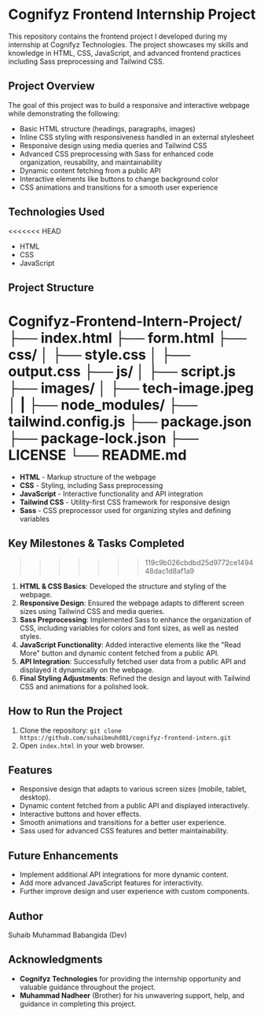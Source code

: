 # Cognifyz Frontend Internship Project

This repository contains the frontend project I developed during my internship at Cognifyz Technologies. The project showcases my skills and knowledge in HTML, CSS, JavaScript, and advanced frontend practices including Sass preprocessing and Tailwind CSS.

## Project Overview

The goal of this project was to build a responsive and interactive webpage while demonstrating the following:

- Basic HTML structure (headings, paragraphs, images)
- Inline CSS styling with responsiveness handled in an external stylesheet
- Responsive design using media queries and Tailwind CSS
- Advanced CSS preprocessing with Sass for enhanced code organization, reusability, and maintainability
- Dynamic content fetching from a public API
- Interactive elements like buttons to change background color
- CSS animations and transitions for a smooth user experience

## Technologies Used

<<<<<<< HEAD
*   HTML 
*   CSS
*   JavaScript

## Project Structure

Cognifyz-Frontend-Intern-Project/
├── index.html
├── form.html
├── css/
│   ├── style.css
│   ├── output.css
├── js/
│   ├── script.js
├── images/
│   ├── tech-image.jpeg
│
|
├── node_modules/
├── tailwind.config.js
├── package.json
├── package-lock.json
├── LICENSE
└── README.md
=======
- **HTML** - Markup structure of the webpage
- **CSS** - Styling, including Sass preprocessing
- **JavaScript** - Interactive functionality and API integration
- **Tailwind CSS** - Utility-first CSS framework for responsive design
- **Sass** - CSS preprocessor used for organizing styles and defining variables

## Key Milestones & Tasks Completed
>>>>>>> 119c9b026cbdbd25d9772ce149448dac1d8af1a9

1. **HTML & CSS Basics**: Developed the structure and styling of the webpage.
2. **Responsive Design**: Ensured the webpage adapts to different screen sizes using Tailwind CSS and media queries.
3. **Sass Preprocessing**: Implemented Sass to enhance the organization of CSS, including variables for colors and font sizes, as well as nested styles.
4. **JavaScript Functionality**: Added interactive elements like the "Read More" button and dynamic content fetched from a public API.
5. **API Integration**: Successfully fetched user data from a public API and displayed it dynamically on the webpage.
6. **Final Styling Adjustments**: Refined the design and layout with Tailwind CSS and animations for a polished look.

## How to Run the Project

1. Clone the repository: `git clone https://github.com/suhaibmuhd01/cognifyz-frontend-intern.git`
2. Open `index.html` in your web browser.

## Features

- Responsive design that adapts to various screen sizes (mobile, tablet, desktop).
- Dynamic content fetched from a public API and displayed interactively.
- Interactive buttons and hover effects.
- Smooth animations and transitions for a better user experience.
- Sass used for advanced CSS features and better maintainability.

## Future Enhancements

- Implement additional API integrations for more dynamic content.
- Add more advanced JavaScript features for interactivity.
- Further improve design and user experience with custom components.

## Author

Suhaib Muhammad Babangida (Dev)

## Acknowledgments

- **Cognifyz Technologies** for providing the internship opportunity and valuable guidance throughout the project.
- **Muhammad Nadheer** (Brother) for his unwavering support, help, and guidance in completing this project.


